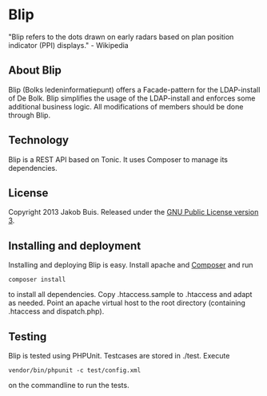 Blip
====

"Blip refers to the dots drawn on early radars based on plan position indicator (PPI) displays." - Wikipedia

## About Blip
Blip (Bolks ledeninformatiepunt) offers a Facade-pattern for the LDAP-install of De Bolk. Blip simplifies the usage of the LDAP-install and enforces some additional business logic. All modifications of members should be done through Blip.

## Technology
Blip is a REST API based on Tonic. It uses Composer to manage its dependencies.

## License
Copyright 2013 Jakob Buis. Released under the [GNU Public License version 3](http://www.gnu.org/licenses/gpl.html).

## Installing and deployment
Installing and deploying Blip is easy. Install apache and [Composer](http://getcomposer.org/) and run 

    composer install

to install all dependencies. Copy .htaccess.sample to .htaccess and adapt as needed. Point an apache virtual host to the root directory (containing .htaccess and dispatch.php).

## Testing
Blip is tested using PHPUnit. Testcases are stored in ./test. Execute

    vendor/bin/phpunit -c test/config.xml

on the commandline to run the tests.
